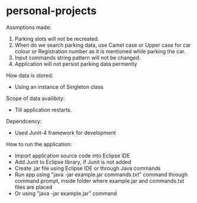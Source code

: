 # personal-projects

Assmptions made:
1. Parking slots will not be recreated.
2. When do we search parking data, use Camel case or Upper case for car colour or Registration number as it is mentioned while parking the car.
3. Input commands string pattern will not be changed.
4. Application will not persist parking data permently

How data is stored:
- Using an instance of Singleton class 

Scope of data availibity:
- Till application restarts.

Dependcency:
- Used Junit-4 framework for development

How to run the application:
- Import application source code into Eclipse IDE
- Add Junit to Eclipse library, if Junit is not added
- Create .jar file using Eclipse IDE or through Java commands
- Run app using "java -jar example.jar commands.txt" command through command prompt, inside folder where example.jar and commands.txt files are placed
- Or using "java -jar example.jar" command
